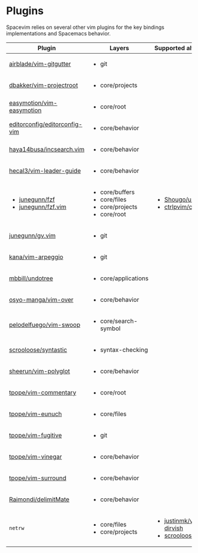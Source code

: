 # Plugins

Spacevim relies on several other vim plugins for the key bindings implementations and Spacemacs behavior.

| Plugin | Layers | Supported alternatives |
| ----- | ------ | ---------------------- |
| [airblade/vim-gitgutter](https://github.com/airblade/vim-gitgutter) | <ul><li>git</li></ul> |  |
| [dbakker/vim-projectroot](https://github.com/dbakker/vim-projectroot) | <ul><li>core/projects</li></ul> |  |
| [easymotion/vim-easymotion](https://github.com/easymotion/vim-easymotion) | <ul><li>core/root</li></ul> |  |
| [editorconfig/editorconfig-vim](https://github.com/editorconfig/editorconfig-vim) | <ul><li>core/behavior</li></ul> |  |
| [haya14busa/incsearch.vim](https://github.com/haya14busa/incsearch.vim) | <ul><li>core/behavior</li></ul> |  |
| [hecal3/vim-leader-guide](https://github.com/hecal3/vim-leader-guide) | <ul><li>core/behavior</li></ul> |  |
| <ul><li>[junegunn/fzf](https://github.com/junegunn/fzf)</li><li>[junegunn/fzf.vim](https://github.com/junegunn/fzf.vim)</li></ul> | <ul><li>core/buffers</li><li>core/files</li><li>core/projects</li><li>core/root</li></ul> | <ul><li>[Shougo/unite.vim](https://github.com/Shougo/unite.vim)</li><li>[ctrlpvim/ctrlp.vim](https://github.com/ctrlpvim/ctrlp.vim)</li></ul> |
| [junegunn/gv.vim](https://github.com/junegunn/gv.vim) | <ul><li>git</li></ul> |  |
| [kana/vim-arpeggio](https://github.com/kana/vim-arpeggio) | <ul><li>git</li></ul> |  |
| [mbbill/undotree](https://github.com/mbbill/undotree) | <ul><li>core/applications</li></ul> |  |
| [osyo-manga/vim-over](https://github.com/osyo-manga/vim-over) | <ul><li>core/behavior</li></ul> |  |
| [pelodelfuego/vim-swoop](https://github.com/pelodelfuego/vim-swoop) | <ul><li>core/search-symbol</li></ul> |  |
| [scrooloose/syntastic](https://github.com/scrooloose/syntastic) | <ul><li>syntax-checking</li></ul> |  |
| [sheerun/vim-polyglot](https://github.com/sheerun/vim-polyglot) | <ul><li>core/behavior</li></ul> |  |
| [tpope/vim-commentary](https://github.com/tpope/vim-commentary) | <ul><li>core/root</li></ul> |  |
| [tpope/vim-eunuch](https://github.com/tpope/vim-eunuch) | <ul><li>core/files</li></ul> |  |
| [tpope/vim-fugitive](https://github.com/tpope/vim-fugitive) | <ul><li>git</li></ul> |  |
| [tpope/vim-vinegar](https://github.com/tpope/vim-vinegar) | <ul><li>core/behavior</li></ul> |  |
| [tpope/vim-surround](https://github.com/tpope/vim-surround) | <ul><li>core/behavior</li></ul> |  |
| [Raimondi/delimitMate](https://github.com/Raimondi/delimitMate) | <ul><li>core/behavior</li></ul> |  |
| `netrw` | <ul><li>core/files</li><li>core/projects</li></ul> | <ul><li>[justinmk/vim-dirvish](https://github.com/justinmk/vim-dirvish)</li><li>[scrooloose/nerdtree](https://github.com/scrooloose/nerdtree)</li></ul> |
